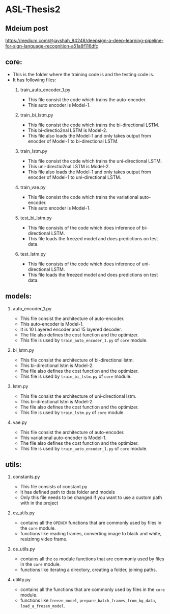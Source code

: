 # ASL-Thesis2

## Mdeium post
https://medium.com/@jayshah_84248/deepsign-a-deep-learning-pipeline-for-sign-language-recognition-a51a8f116dfc

## core:

- This is the folder where the training code is and the testing code is.  
- It has following files:  
   1. train_auto_encoder_1.py
      - This file consist the code which trains the auto-encoder.
      - This auto encoder is Model-1.
      
   2. train_bi_lstm.py
      - This file consist the code which trains the bi-directional LSTM.
      - This bi-directio2nal LSTM is Model-2.
      - This file also loads the Model-1 and only takes output from enocder of Model-1 to bi-directional LSTM.
      
   3. train_lstm.py
      - This file consist the code which trains the uni-directional LSTM.
      - This uni-directio2nal LSTM is Model-2.
      - This file also loads the Model-1 and only takes output from enocder of Model-1 to uni-directional LSTM.
      
   4. train_vae.py
      - This file consist the code which trains the variational auto-encoder.
      - This auto encoder is Model-1.
      
   5. test_bi_lstm.py
      - This file consists of the code which does inference of bi-directional LSTM.
      - This file loads the freezed model and does predictions on test data.
      
   6. test_lstm.py
      - This file consists of the code which does inference of uni-directional LSTM.
      - This file loads the freezed model and does predictions on test data.

## models:
   1. auto_encoder_1.py
      - This file consist the architecture of auto-encoder.
      - This auto-encoder is Model-1.   
      - It is 10 Layered encoder and 15 layered decoder.
      - The file also defines the cost function and the optimizer.
      - This file is used by `train_auto_encoder_1.py` of `core` module.
      
   2. bi_lstm.py
      - This file consist the architecture of bi-directional lstm.
      - This  bi-directional lstm is Model-2.   
      - The file also defines the cost function and the optimizer.
      - This file is used by `train_bi_lstm.py` of `core` module.
   
   3. lstm.py
      - This file consist the architecture of uni-directional lstm.
      - This  bi-directional lstm is Model-2.   
      - The file also defines the cost function and the optimizer.
      - This file is used by `train_lstm.py` of `core` module.
      
   4. vae.py
      - This file consist the architecture of auto-encoder.
      - This variational auto-encoder is Model-1.   
      - The file also defines the cost function and the optimizer.
      - This file is used by `train_auto_encoder_1.py` of `core` module.
      
## utils:
   1. constants.py
      - This file consists of constant.py
      - It has defined path to data folder and models
      - Only this file needs to be changed if you want to use a custom path with in the project
      
   2. cv_utils.py
      - contains all the `OPENCV` functions that are commonly used by files in the `core` module.
      - functions like reading frames, converting image to black and white, resizinng video frame.
      
   3. os_utils.py
      - contains all the `os` module functions that are commonly used by files in the `core` module.
      - functions like iteratng a directory, creating a folder, joining paths.
      
   4. utility.py
      - contains all the functions that are commonly used by files in the `core` module.
      - functions like `freeze_model`, `prepare_batch_frames_from_bg_data`, `load_a_frozen_model`.
      
      
      

      
